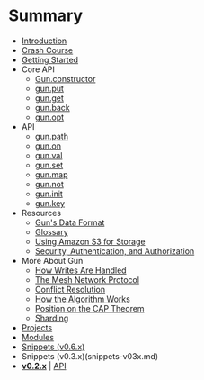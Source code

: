 # Summary

* [Introduction](README.md)
* [Crash Course](crash-course.md)
* [Getting Started](getting-started.md)
* Core API
  * [Gun.constructor](core-api/constructor.md)
  * [gun.put](core-api/put.md)
  * [gun.get](core-api/get.md)
  * [gun.back](core-api/back.md)
  * [gun.opt](core-api/opt.md)
* API
  * [gun.path](api/path.md)
  * [gun.on](api/on.md)
  * [gun.val](api/val.md)
  * [gun.set](api/set.md)
  * [gun.map](api/map.md)
  * [gun.not](api/not.md)
  * [gun.init](api/init.md)
  * [gun.key](api/key.md)
* Resources
  * [Gun's Data Format](resources/guns-data-format.md)
  * [Glossary](resources/glossary.md)
  * [Using Amazon S3 for Storage](resources/using-amazon-s3-for-storage.md)
  * [Security, Authentication, and Authorization](resources/security-authentication-authorization.md)
* More About Gun
	* [How Writes Are Handled](more-about-gun/how-writes-are-handled.md)
	* [The Mesh Network Protocol](more-about-gun/the-mesh-network-protocol.md)
	* [Conflict Resolution](more-about-gun/conflict-resolution.md)
	* [How the Algorithm Works](http://gun.js.org/distributed/matters.html)
	* [Position on the CAP Theorem](more-about-gun/position-on-the-cap-theorem.md)
	* [Sharding](more-about-gun/sharding.md)
* [Projects](projects.md)
* [Modules](modules.md)
* [Snippets (v0.6.x)](snippets-v06x.md)
* Snippets (v0.3.x)(snippets-v03x.md)
* [**v0.2.x**](https://github.com/amark/gun/wiki/0.2.x-Table-of-Contents) | [API](https://github.com/amark/gun/wiki/API-%28v0.2.x%29)
